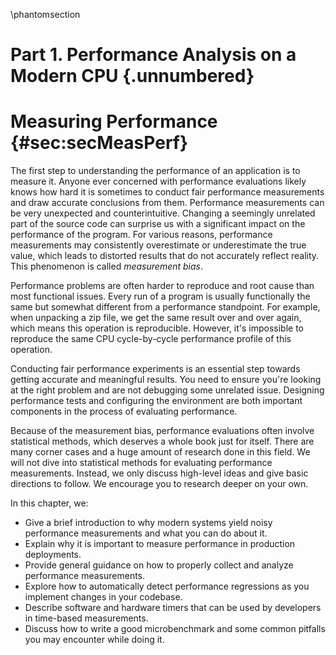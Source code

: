 \phantomsection
# Part 1. Performance Analysis on a Modern CPU {.unnumbered}

# Measuring Performance {#sec:secMeasPerf}

The first step to understanding the performance of an application is to measure it. Anyone ever concerned with performance evaluations likely knows how hard it is sometimes to conduct fair performance measurements and draw accurate conclusions from them. Performance measurements can be very unexpected and counterintuitive. Changing a seemingly unrelated part of the source code can surprise us with a significant impact on the performance of the program. For various reasons, performance measurements may consistently overestimate or underestimate the true value, which leads to distorted results that do not accurately reflect reality. This phenomenon is called *measurement bias*. 

Performance problems are often harder to reproduce and root cause than most functional issues. Every run of a program is usually functionally the same but somewhat different from a performance standpoint. For example, when unpacking a zip file, we get the same result over and over again, which means this operation is reproducible. However, it's impossible to reproduce the same CPU cycle-by-cycle performance profile of this operation.

Conducting fair performance experiments is an essential step towards getting accurate and meaningful results. You need to ensure you're looking at the right problem and are not debugging some unrelated issue. Designing performance tests and configuring the environment are both important components in the process of evaluating performance. 

Because of the measurement bias, performance evaluations often involve statistical methods, which deserves a whole book just for itself. There are many corner cases and a huge amount of research done in this field. We will not dive into statistical methods for evaluating performance measurements. Instead, we only discuss high-level ideas and give basic directions to follow. We encourage you to research deeper on your own.

In this chapter, we:

- Give a brief introduction to why modern systems yield noisy performance measurements and what you can do about it. 
- Explain why it is important to measure performance in production deployments.
- Provide general guidance on how to properly collect and analyze performance measurements. 
- Explore how to automatically detect performance regressions as you implement changes in your codebase.
- Describe software and hardware timers that can be used by developers in time-based measurements. 
- Discuss how to write a good microbenchmark and some common pitfalls you may encounter while doing it.

